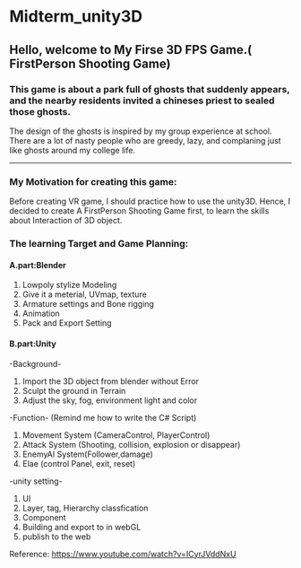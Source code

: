 # Midterm_unity3D
## Hello, welcome to My Firse 3D FPS Game.( FirstPerson Shooting Game)

### This game is about a park full of ghosts that suddenly appears, and the nearby residents  invited a chineses priest to sealed those ghosts. 
 
 The design of the ghosts is inspired by my group experience at school.
 There are a lot of nasty people who are greedy, lazy, and complaning just like ghosts around my college life.

 ----------------------------------------------------------------
### My Motivation for creating this game: 

 Before creating VR game, I should practice how to use the unity3D.
 Hence, I decided to create A FirstPerson Shooting Game first, to learn the skills about Interaction of 3D object.


### The learning Target and Game Planning:
 
#### A.part:Blender
 1. Lowpoly stylize Modeling
 2. Give it a meterial, UVmap, texture
 3. Armature settings and Bone rigging
 4. Animation
 5. Pack and Export Setting

#### B.part:Unity
 -Background-
 1. Import the 3D object from blender without Error
 2. Sculpt the ground in Terrain
 3. Adjust the sky, fog, environment light and color

 -Function-  (Remind me how to write the C# Script)
 1. Movement System (CameraControl, PlayerControl)
 2. Attack System (Shooting, collision, explosion or disappear)
 3. EnemyAI System(Follower,damage)
 4. Elae (control Panel, exit, reset)

 -unity setting-
 1. UI
 2. Layer, tag, Hierarchy classfication
 3. Component
 4. Building and export to in webGL
 5. publish to the web


Reference:
 https://www.youtube.com/watch?v=ICyrJVddNxU

